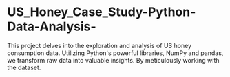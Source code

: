 # US_Honey_Case_Study-Python-Data-Analysis-
This project delves into the exploration and analysis of US honey consumption data. Utilizing Python's powerful libraries, NumPy and pandas, we transform raw data into valuable insights. By meticulously working with the dataset.
